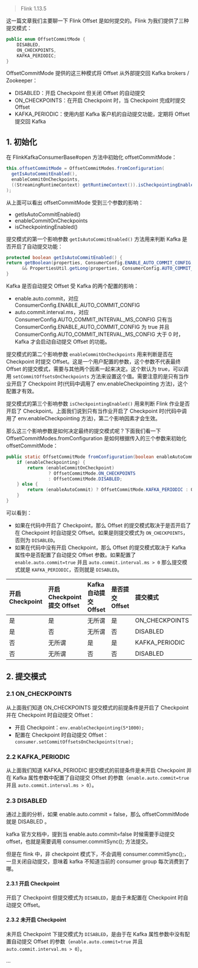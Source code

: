 
> Flink 1.13.5

这一篇文章我们主要聊一下 Flink Offset 是如何提交的。Flink 为我们提供了三种提交模式：
```java
public enum OffsetCommitMode {
    DISABLED,
    ON_CHECKPOINTS,
    KAFKA_PERIODIC;
}
```
OffsetCommitMode 提供的这三种模式将 Offset 从外部提交回 Kafka brokers / Zookeeper：
- DISABLED：开启 Checkpoint 但关闭 Offset 的自动提交
- ON_CHECKPOINTS：在开启 Checkpoint 时，当 Checkpoint 完成时提交 Offset
- KAFKA_PERIODIC：使用内部 Kafka 客户机的自动提交功能，定期将 Offset 提交回 Kafka

## 1. 初始化

在 FlinkKafkaConsumerBase#open 方法中初始化 offsetCommitMode：
```java
this.offsetCommitMode = OffsetCommitModes.fromConfiguration(
  getIsAutoCommitEnabled(),
  enableCommitOnCheckpoints,
  ((StreamingRuntimeContext) getRuntimeContext()).isCheckpointingEnabled()
);
```
从上面可以看出 offsetCommitMode 受到三个参数的影响：
- getIsAutoCommitEnabled()
- enableCommitOnCheckpoints
- isCheckpointingEnabled()

提交模式的第一个影响参数 `getIsAutoCommitEnabled()` 方法用来判断 Kafka 是否开启了自动提交功能：
```java
protected boolean getIsAutoCommitEnabled() {
return getBoolean(properties, ConsumerConfig.ENABLE_AUTO_COMMIT_CONFIG, true)
      && PropertiesUtil.getLong(properties, ConsumerConfig.AUTO_COMMIT_INTERVAL_MS_CONFIG, 5000) > 0;
}
```
Kafka 是否自动提交 Offset 受 Kafka 的两个配置的影响：
- enable.auto.commit，对应 ConsumerConfig.ENABLE_AUTO_COMMIT_CONFIG
- auto.commit.interval.ms，对应 ConsumerConfig.AUTO_COMMIT_INTERVAL_MS_CONFIG
只有当 ConsumerConfig.ENABLE_AUTO_COMMIT_CONFIG 为 true 并且 ConsumerConfig.AUTO_COMMIT_INTERVAL_MS_CONFIG 大于 0 时，Kafka 才会启动自动提交 Offset 的功能。

提交模式的第二个影响参数 `enableCommitOnCheckpoints` 用来判断是否在 Checkpoint 时提交 Offset。这是一个用户配置的参数，这个参数不代表最终 Offset 的提交模式，需要与其他两个因素一起来决定。这个默认为 true，可以调用 `setCommitOffsetsOnCheckpoints` 方法来设置这个值。需要注意的是只有当作业开启了 Checkpoint 时(代码中调用了 env.enableCheckpointing 方法)，这个配置才有效。

提交模式的第三个影响参数 `isCheckpointingEnabled()` 用来判断 Flink 作业是否开启了 Checkpoint。上面我们说到只有当作业开启了 Checkpoint 时(代码中调用了 env.enableCheckpointing 方法)，第二个影响因素才会生效。

那么这三个影响参数是如何决定最终的提交模式呢？下面我们看一下 OffsetCommitModes.fromConfiguration 是如何根据传入的三个参数来初始化 offsetCommitMode：
```java
public static OffsetCommitMode fromConfiguration(boolean enableAutoCommit, boolean enableCommitOnCheckpoint, boolean enableCheckpointing) {
    if (enableCheckpointing) {
        return (enableCommitOnCheckpoint)
                ? OffsetCommitMode.ON_CHECKPOINTS
                : OffsetCommitMode.DISABLED;
    } else {
        return (enableAutoCommit) ? OffsetCommitMode.KAFKA_PERIODIC : OffsetCommitMode.DISABLED;
    }
}
```
可以看到：
- 如果在代码中开启了 Checkpoint，那么 Offset 的提交模式取决于是否开启了在 Checkpoint 时自动提交 Offset。如果是则提交模式为 `ON_CHECKPOINTS`，否则为 `DISABLED`。
- 如果在代码中没有开启 Checkpoint，那么 Offset 的提交模式取决于 Kafka 属性中是否配置了自动提交 Offset 参数。如果配置了 `enable.auto.commit=true` 并且 `auto.commit.interval.ms > 0` 那么提交模式就是 `KAFKA_PERIODIC`，否则就是 `DISABLED`。

| 开启 Checkpoint | 开启 Checkpoint 提交 Offset | Kafka 自动提交 Offset | 是否提交 Offset | 提交模式 |
| :------------- | :------------- | :------------- | :------------- | :------------- |
| 是 | 是 | 无所谓 | 是 | ON_CHECKPOINTS |
| 是 | 否 | 无所谓 | 否 | DISABLED |
| 否 | 无所谓 | 是 | 是 | KAFKA_PERIODIC |
| 否 | 无所谓 | 否 | 否 | DISABLED |

## 2. 提交模式

### 2.1 ON_CHECKPOINTS

从上面我们知道 ON_CHECKPOINTS 提交模式的前提条件是开启了 Checkpoint 并在 Checkpoint 时自动提交 Offset：
- 开启 Checkpoint：`env.enableCheckpointing(5*1000);`
- 配置在 Checkpoint 时自动提交 Offset：`consumer.setCommitOffsetsOnCheckpoints(true);`

### 2.2 KAFKA_PERIODIC

从上面我们知道 KAFKA_PERIODIC 提交模式的前提条件是未开启 Checkpoint 并在 Kafka 属性参数中配置了自动提交 Offset 的参数（`enable.auto.commit=true` 并且 `auto.commit.interval.ms > 0`）。

### 2.3 DISABLED

通过上面的分析，如果 enable.auto.commit = false，那么 offsetCommitMode 就是 DISABLED 。

kafka 官方文档中，提到当 enable.auto.commit=false 时候需要手动提交 offset，也就是需要调用 consumer.commitSync(); 方法提交。

但是在 flink 中，非 checkpoint 模式下，不会调用 consumer.commitSync();， 一旦关闭自动提交，意味着 kafka 不知道当前的 consumer group 每次消费到了哪。


#### 2.3.1 开启 Checkpoint

开启了 Checkpoint 但提交模式为 `DISABLED`，是由于未配置在 Checkpoint 时自动提交 Offset。


#### 2.3.2 未开启 Checkpoint

未开启 Checkpoint 下提交模式为 `DISABLED`，是由于在 Kafka 属性参数中没有配置自动提交 Offset 的参数（`enable.auto.commit=true` 并且 `auto.commit.interval.ms > 0`）。




...
